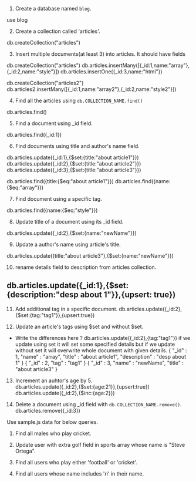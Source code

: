 1. Create a database named `blog`.

use blog

2. Create a collection called 'articles'.

db.createCollection("articles")

3. Insert multiple documents(at least 3) into articles. It should have fields

db.createCollection("articles")
db.articles.insertMany([{_id:1,name:"array"},{_id:2,name:"style"}])
db.articles.insertOne({_id:3,name:"html"})

db.createCollection("articles2")
db.articles2.insertMany([{_id:1,name:"array2"},{_id:2,name:"style2"}])


4. Find all the articles using `db.COLLECTION_NAME.find()`

db.articles.find()


5. Find a document using _id field.

db.articles.find({_id:1})


6. Find documents using title and author's name field.

db.articles.update({_id:1},{$set:{title:"about article1"}})
db.articles.update({_id:2},{$set:{title:"about article2"}})
db.articles.update({_id:3},{$set:{title:"about article3"}})

db.articles.find({title:{$eq:"about article1"}})
db.articles.find({name:{$eq:"array"}})


7. Find document using a specific tag.

db.articles.find({name:{$eq:"style"}})


8. Update title of a document using its _id field.

db.articles.update({_id:2},{$set:{name:"newName"}})


9. Update a author's name using article's title.

db.articles.update({title:"about article3"},{$set:{name:"newName"}})


10. rename details field to description from articles collection. 

db.articles.update({_id:1},{$set:{description:"desp about 1"}},{upsert: true})
------------------------------------------------------------------------------

11. Add additional tag in a specific document.
db.articles.update({_id:2},{$set:{tag:"tag1"}},{upsert:true})

12. Update an article's tags using $set and without $set.
  - Write the differences here ?
db.articles.update({_id:2},{tag:"tag1"})
if we update using set it will set some specified details but if we update without set it will overwrite whole document with given details.
{ "_id" : 1, "name" : "array", "title" : "about article1", "description" : "desp about 1" }
{ "_id" : 2, "tag" : "tag1" }
{ "_id" : 3, "name" : "newName", "title" : "about article3" }


13. Increment an auhtor's age by 5.  
db.articles.update({_id:2},{$set:{age:21}},{upsert:true})
db.articles.update({_id:2},{$inc:{age:2}})


14. Delete a document using _id field with `db.COLLECTION_NAME.remove()`.
db.articles.remove({_id:3})


Use sample.js data for below queries.

1. Find all males who play cricket.


2. Update user with extra golf field in sports array whose name is "Steve Ortega".

3. Find all users who play either 'football' or 'cricket'.

4. Find all users whose name includes 'ri' in their name.
